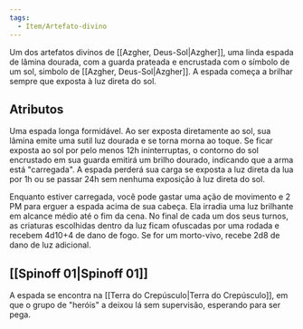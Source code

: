 ```yaml
---
tags:
  - Item/Artefato-divino
---
```

Um dos artefatos divinos de [[Azgher, Deus-Sol|Azgher]], uma linda espada de lâmina dourada, com a guarda prateada e encrustada com o símbolo de um sol, simbolo de [[Azgher, Deus-Sol|Azgher]]. A espada começa a brilhar sempre que exposta à luz direta do sol.

## Atributos
Uma espada longa formidável. Ao ser exposta diretamente ao sol, sua lâmina emite uma sutil luz dourada e se torna morna ao toque. Se ficar exposta ao sol por pelo menos 12h ininterruptas, o contorno do sol encrustado em sua guarda emitirá um brilho dourado, indicando que a arma está "carregada". A espada perderá sua carga se exposta a luz direta da lua por 1h ou se passar 24h sem nenhuma exposição à luz direta do sol.

Enquanto estiver carregada, você pode gastar uma ação de movimento e 2 PM para erguer a espada acima de sua cabeça. Ela irradia uma luz brilhante em alcance médio até o fim da cena. No final de cada um dos seus turnos, as criaturas escolhidas dentro da luz ficam ofuscadas por uma rodada e recebem 4d10+4 de dano de fogo. Se for um morto-vivo, recebe 2d8 de dano de luz adicional.
## [[Spinoff 01|Spinoff 01]]

A espada se encontra na [[Terra do Crepúsculo|Terra do Crepúsculo]], em que o grupo de "heróis" a deixou lá sem supervisão, esperando para ser pega.
